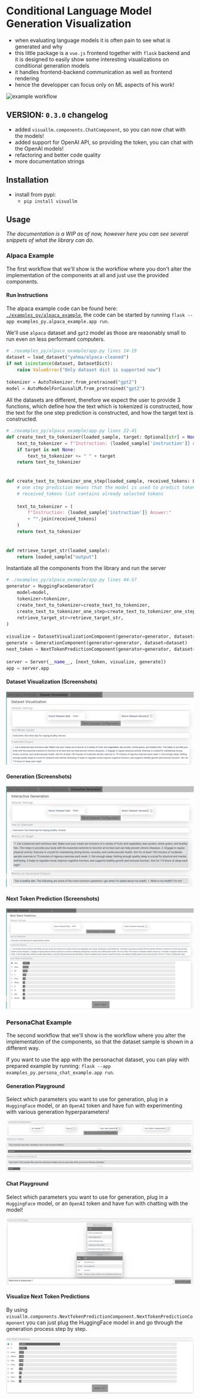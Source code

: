 # Conditional Language Model Generation Visualization

- when evaluating language models it is often pain to see what is generated and why
- this little package is a `vue.js` frontend together with `flask` backend and it is designed to easily show some interesting visualizations on conditional generation models
- it handles frontend-backend communication as well as frontend rendering
- hence the developper can focus only on ML aspects of his work!

![example workflow](https://github.com/gortibaldik/visuallm/actions/workflows/python-test.yaml/badge.svg)

## VERSION: `0.3.0` changelog

- added `visuallm.components.ChatComponent`, so you can now chat with the models!
- added support for OpenAI API, so providing the token, you can chat with the OpenAI models!
- refactoring and better code quality
- more documentation strings

## Installation

- install from pypi:
  - `pip install visuallm`

## Usage

_The documentation is a WIP as of now, however here you can see several snippets of what the library can do._

### Alpaca Example

The first workflow that we'll show is the workflow where you don't alter the implementation of the components at all and just use the provided components.

#### Run Instructions

The alpaca example code can be found here: [`./examples_py/alpaca_example`](./examples_py/alpaca_example/), the code can be started by running `flask --app examples_py.alpaca_example.app run`.

We'll use `alpaca` dataset and `gpt2` model as those are reasonably small to run even on less performant computers.

<!-- MARKDOWN-AUTO-DOCS:START (CODE:src=./examples_py/alpaca_example/app.py&lines=14-19&header=# ./examples_py/alpaca_example/app.py lines 14-19)-->
<!-- The below code snippet is automatically added from ./examples_py/alpaca_example/app.py -->
```py
# ./examples_py/alpaca_example/app.py lines 14-19
dataset = load_dataset("yahma/alpaca-cleaned")
if not isinstance(dataset, DatasetDict):
    raise ValueError("Only dataset dict is supported now")

tokenizer = AutoTokenizer.from_pretrained("gpt2")
model = AutoModelForCausalLM.from_pretrained("gpt2")
```
<!-- MARKDOWN-AUTO-DOCS:END-->

All the datasets are different, therefore we expect the user to provide 3 functions, which
define how the text which is tokenized is constructed, how the text for the one step prediction
is constructed, and how the target text is constructed.

<!-- MARKDOWN-AUTO-DOCS:START (CODE:src=./examples_py/alpaca_example/app.py&lines=22-41&header=# ./examples_py/alpaca_example/app.py lines 22-41)-->
<!-- The below code snippet is automatically added from ./examples_py/alpaca_example/app.py -->
```py
# ./examples_py/alpaca_example/app.py lines 22-41
def create_text_to_tokenizer(loaded_sample, target: Optional[str] = None) -> str:
    text_to_tokenizer = f"Instruction: {loaded_sample['instruction']} Answer:"
    if target is not None:
        text_to_tokenizer += " " + target
    return text_to_tokenizer


def create_text_to_tokenizer_one_step(loaded_sample, received_tokens: List[str]):
    # one step prediction means that the model is used to predict tokens one per one
    # received_tokens list contains already selected tokens

    text_to_tokenizer = (
        f"Instruction: {loaded_sample['instruction']} Answer:"
        + "".join(received_tokens)
    )
    return text_to_tokenizer


def retrieve_target_str(loaded_sample):
    return loaded_sample["output"]
```
<!-- MARKDOWN-AUTO-DOCS:END-->

Instantiate all the components from the library and run the server

<!-- MARKDOWN-AUTO-DOCS:START (CODE:src=./examples_py/alpaca_example/app.py&lines=44-57&header=# ./examples_py/alpaca_example/app.py lines 44-57)-->
<!-- The below code snippet is automatically added from ./examples_py/alpaca_example/app.py -->
```py
# ./examples_py/alpaca_example/app.py lines 44-57
generator = HuggingFaceGenerator(
    model=model,
    tokenizer=tokenizer,
    create_text_to_tokenizer=create_text_to_tokenizer,
    create_text_to_tokenizer_one_step=create_text_to_tokenizer_one_step,
    retrieve_target_str=retrieve_target_str,
)

visualize = DatasetVisualizationComponent(generator=generator, dataset=dataset)
generate = GenerationComponent(generator=generator, dataset=dataset)
next_token = NextTokenPredictionComponent(generator=generator, dataset=dataset)

server = Server(__name__, [next_token, visualize, generate])
app = server.app
```
<!-- MARKDOWN-AUTO-DOCS:END-->

#### Dataset Visualization (Screenshots)

![dataset_visualization](./readme_images/alpaca_dataset_vis.png)

#### Generation (Screenshots)

![generation](./readme_images/alpaca_generation.png)

#### Next Token Prediction (Screenshots)

![next_token_prediction](./readme_images/alpaca_next_token.png)

### PersonaChat Example

The second workflow that we'll show is the workflow where you alter the implementation of the components, so that the dataset sample is shown in a different way.

If you want to use the app with the personachat dataset, you can play with prepared example by running: `flask --app examples_py.persona_chat_example.app run`.

#### Generation Playground

Select which parameters you want to use for generation, plug in a `HuggingFace` model, or an `OpenAI` token and have fun with experimenting with various generation hyperparameters!

![gen_params](./readme_images/gen_params.png)
![generation](./readme_images/generations_openai.png)

#### Chat Playground

Select which parameters you want to use for generation, plug in a `HuggingFace` model, or an `OpenAI` token and have fun with chatting with the model!

![chat](./readme_images/chat.png)

#### Visualize Next Token Predictions

By using `visuallm.components.NextTokenPredictionComponent.NextTokenPredictionComponent` you can just plug the HuggingFace model in and go through the generation process step by step.

![next_token_prediction](./readme_images/next_token_probs.png)
